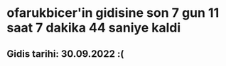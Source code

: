 # ofarukbicer'in gidisine son 7 gun 11 saat 7 dakika 44 saniye kaldi

## Gidis tarihi: 30.09.2022 :(